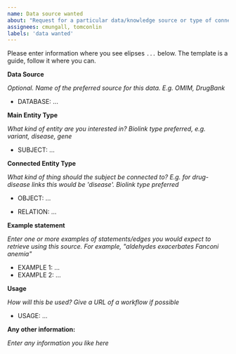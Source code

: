 ```yaml
---
name: Data source wanted
about: "Request for a particular data/knowledge source or type of connecting data"
assignees: cmungall, tomconlin
labels: 'data wanted'
---
```


Please enter information where you see elipses `...` below. The template is a guide, follow it where you can.

**Data Source**

_Optional. Name of the preferred source for this data. E.g. OMIM, DrugBank_

 * DATABASE: ...

**Main Entity Type**

_What kind of entity are you interested in? Biolink type preferred, e.g. variant, disease, gene_

 * SUBJECT: ...

**Connected Entity Type**

_What kind of thing should the subject be connected to? E.g. for drug-disease links this would be 'disease'. Biolink type preferred_

 * OBJECT: ...

 * RELATION: ...

**Example statement**

_Enter one or more examples of statements/edges you would expect to retrieve using this source. For example, "aldehydes exacerbates Fanconi anemia"_

 * EXAMPLE 1: ...
 * EXAMPLE 2: ...

**Usage**

_How will this be used? Give a URL of a workflow if possible_

 * USAGE: ...

**Any other information:**

_Enter any information you like here_

